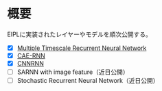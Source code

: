 # 概要

EIPLに実装されたレイヤーやモデルを順次公開する。

- [x] [Multiple Timescale Recurrent Neural Network](./MTRNN.md)
- [x] [CAE-RNN](./CAE-RNN.md)
- [x] [CNNRNN](./CNNRNN.md)
- [ ] SARNN with image feature（近日公開）
- [ ] Stochastic Recurrent Neural Network（近日公開）
